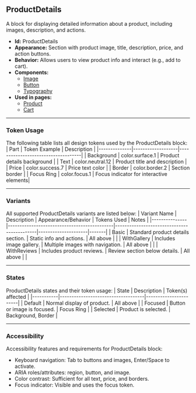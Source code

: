 ## ProductDetails
A block for displaying detailed information about a product, including images, description, and actions.
- **Id:** ProductDetails
- **Appearance:** Section with product image, title, description, price, and action buttons.
- **Behavior:** Allows users to view product info and interact (e.g., add to cart).
- **Components:**
  - [Image](../components/Image.md)
  - [Button](../components/Button.md)
  - [Typography](../components/Typography.md)
- **Used in pages:**
  - [Product](../pages/Product.md)
  - [Cart](../pages/Cart.md)

---

### Token Usage
The following table lists all design tokens used by the ProductDetails block:
| Part         | Token Example      | Description                        |
|--------------|-------------------|------------------------------------|
| Background   | color.surface.1   | Product details background         |
| Text         | color.neutral.12  | Product title and description      |
| Price        | color.success.7   | Price text color                   |
| Border       | color.border.2    | Section border                     |
| Focus Ring   | color.focus.1     | Focus indicator for interactive elements|

---

### Variants
All supported ProductDetails variants are listed below:
| Variant Name   | Description                                 | Appearance/Behavior                        | Tokens Used         | Notes |
|---------------|---------------------------------------------|--------------------------------------------|---------------------|-------|
| Basic         | Standard product details section.            | Static info and actions.                   | All above           |       |
| WithGallery   | Includes image gallery.                      | Multiple images with navigation.           | All above           |       |
| WithReviews   | Includes product reviews.                    | Review section below details.              | All above           |       |

---

### States
ProductDetails states and their token usage:
| State     | Description                        | Token(s) affected      |
|-----------|------------------------------------|-----------------------|
| Default   | Normal display of product.         | All above             |
| Focused   | Button or image is focused.        | Focus Ring            |
| Selected  | Product is selected.               | Background, Border    |

---

### Accessibility
Accessibility features and requirements for ProductDetails block:
- Keyboard navigation: Tab to buttons and images, Enter/Space to activate.
- ARIA roles/attributes: region, button, and image.
- Color contrast: Sufficient for all text, price, and borders.
- Focus indicator: Visible and uses the focus token.

